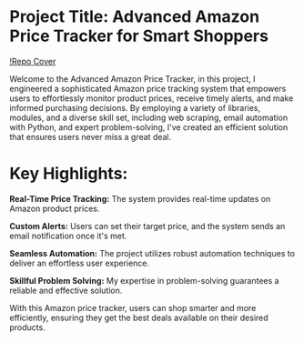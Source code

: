 # Project Title: Advanced Amazon Price Tracker for Smart Shoppers
[!Repo Cover](https://github.com/Manuel-7tin/amazon_price_tracker/blob/main/repo_cover_amazon.jpg)


Welcome to the Advanced Amazon Price Tracker, in this project, I engineered a sophisticated Amazon price tracking system that empowers users to effortlessly monitor product prices, receive timely alerts, and make informed purchasing decisions. By employing a variety of libraries, modules, and a diverse skill set, including web scraping, email automation with Python, and expert problem-solving, I've created an efficient solution that ensures users never miss a great deal.

# Key Highlights:
**Real-Time Price Tracking:** The system provides real-time updates on Amazon product prices.

**Custom Alerts:** Users can set their target price, and the system sends an email notification once it's met.

**Seamless Automation:** The project utilizes robust automation techniques to deliver an effortless user experience.

**Skillful Problem Solving:** My expertise in problem-solving guarantees a reliable and effective solution.

With this Amazon price tracker, users can shop smarter and more efficiently, ensuring they get the best deals available on their desired products.






